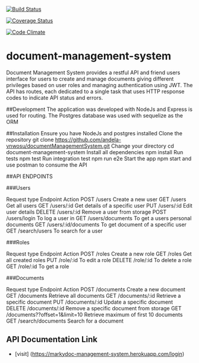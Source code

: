 [![Build Status](https://travis-ci.org/andela-vnwosu/document-management-system.svg?branch=develop)](https://travis-ci.org/andela-vnwosu/document-management-system.svg?branch=develop)

[![Coverage Status](https://coveralls.io/repos/github/andela-vnwosu/document-management-system/badge.svg?branch=develop)](https://coveralls.io/github/andela-vnwosu/document-management-system?branch=develop)

[![Code Climate](https://codeclimate.com/github/andela-vnwosu/document-management-system/badges/gpa.svg)](https://codeclimate.com/github/andela-vnwosu/document-management-system)


# document-management-system

Document Management System provides a restful API and friend users interface for users to create and manage documents giving different privileges based on user roles and managing authentication using JWT. The API has routes, each dedicated to a single task that uses HTTP response codes to indicate API status and errors.

##Development
The application was developed with NodeJs and Express is used for routing. The Postgres database was used with sequelize as the ORM

##Installation
Ensure you have NodeJs and postgres installed
Clone the repository git clone https://github.com/andela-vnwosu/documentManagementSystem.git
Change your directory cd document-management-system
Install all dependencies npm install
Run tests npm test
Run integration test npm run e2e
Start the app npm start and use postman to consume the API

##API ENDPOINTS

###Users

Request type	Endpoint	Action
POST	/users	Create a new user
GET	/users	Get all users
GET	/users/:id	Get details of a specific user
PUT	/users/:id	Edit user details
DELETE	/users/:id	Remove a user from storage
POST	/users/login	To log a user in
GET	/users/documents	To get a users personal documents
GET	/users/:id/documents	To get document of a specific user
GET /search/users  To search for a user

###Roles

Request type	Endpoint	Action
POST	/roles	Create a new role
GET	/roles	Get all created roles
PUT	/role/:id	To edit a role
DELETE	/role/:id	To delete a role
GET	/role/:id	To get a role

###Documents

Request type	Endpoint	Action
POST	/documents	Create a new document
GET	/documents	Retrieve all documents
GET	/documents/:id	Retrieve a specific document
PUT	/documents/:id	Update a specific document
DELETE	/documents/:id	Remove a specific document from storage
GET	/documents??offset=1&limit=10	Retrieve maximum of first 10 documents
GET /search/documents  Search for a document

## API Documentation Link

- [visit] (https://markydoc-management-system.herokuapp.com/login)